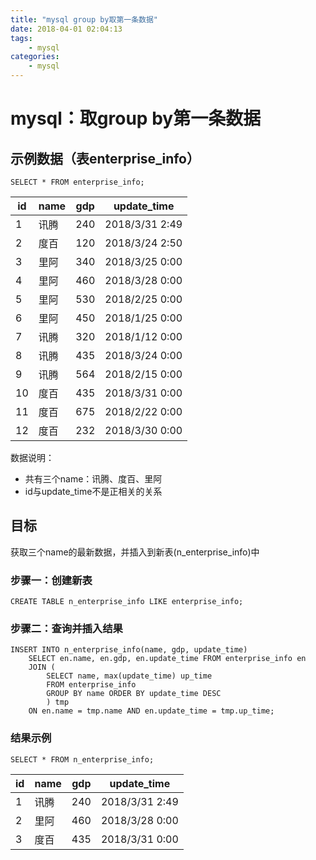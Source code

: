 ```yaml
---
title: "mysql group by取第一条数据"
date: 2018-04-01 02:04:13
tags: 
	- mysql
categories: 
	- mysql
---
```


# mysql：取group by第一条数据

## 示例数据（表enterprise_info）
```mysql
SELECT * FROM enterprise_info;
```
id | name | gdp | update_time
-- | ---- | --- | -----------
 1 | 讯腾 | 240 | 2018/3/31 2:49
 2 | 度百 | 120 | 2018/3/24 2:50
 3 | 里阿 | 340 | 2018/3/25 0:00
 4 | 里阿 | 460 | 2018/3/28 0:00
 5 | 里阿 | 530 | 2018/2/25 0:00
 6 | 里阿 | 450 | 2018/1/25 0:00
 7 | 讯腾 | 320 | 2018/1/12 0:00
 8 | 讯腾 | 435 | 2018/3/24 0:00
 9 | 讯腾 | 564 | 2018/2/15 0:00
 10 | 度百 | 435 | 2018/3/31 0:00
 11 | 度百 | 675 | 2018/2/22 0:00
 12 | 度百 | 232 | 2018/3/30 0:00

数据说明：
- 共有三个name：讯腾、度百、里阿
- id与update_time不是正相关的关系

## 目标
获取三个name的最新数据，并插入到新表(n_enterprise_info)中

### 步骤一：创建新表
```mysql
CREATE TABLE n_enterprise_info LIKE enterprise_info;
```

### 步骤二：查询并插入结果
```mysql
INSERT INTO n_enterprise_info(name, gdp, update_time)  
	SELECT en.name, en.gdp, en.update_time FROM enterprise_info en 
	JOIN (
		SELECT name, max(update_time) up_time 
		FROM enterprise_info 
		GROUP BY name ORDER BY update_time DESC 
		) tmp 
	ON en.name = tmp.name AND en.update_time = tmp.up_time;
```

### 结果示例
```mysql
SELECT * FROM n_enterprise_info;
```

 id | name | gdp | update_time
 -- | ---- | --- | -----------
 1 | 讯腾 | 240 | 2018/3/31 2:49
 2 | 里阿 | 460 | 2018/3/28 0:00
 3 | 度百 | 435 | 2018/3/31 0:00
